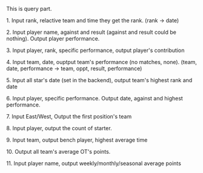 This is query part.
<p>1. Input rank, relactive team and time they get the rank. (rank -> date)</p>
<p>2. Input player name, against and result (against and result could be nothing). Output player performance.</p>
<p>3. Input player, rank, specific performance, output player's contribution </p>
<p>4. Input team, date, ouptput team's performance (no matches, none). (team, date, performance -> team, oppt, result, performance)</p>
<p>5. Input all star's date (set in the backend), output team's highest rank and date</p>

<p>6. Input player, specific performance. Output date, against and highest performance. </p>
<p>7. Input East/West, Output the first position's team</p>
<p>8. Input player, output the count of starter.</p>
<p>9. Input team, output bench player, highest average time</p>
<p>10. Output all team's average OT's points.</p>
<p>11. Input player name, output weekly/monthly/seasonal average points</p>
